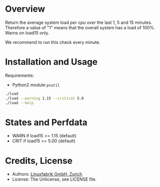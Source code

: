 # Overview

Return the average system load _per cpu_ over the last 1, 5 and 15 minutes. Therefore a value of "1" means that the overall system has a load of 100%. Warns on load15 only.

We recommend to run this check every minute.


# Installation and Usage

Requirements:
* Python2 module `psutil`

```bash
./load
./load --warning 1.15 --critical 5.0
./load --help
```


# States and Perfdata

* WARN if load15 >= 1.15 (default)
* CRIT if load15 >= 5.00 (default)


# Credits, License

* Authors: [Linuxfabrik GmbH, Zurich](https://www.linuxfabrik.ch)
* License: The Unlicense, see LICENSE file.
